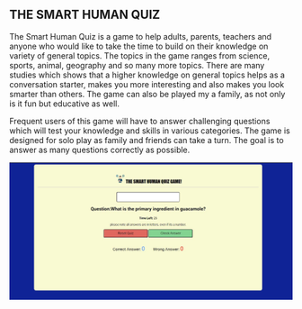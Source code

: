 ## THE SMART HUMAN QUIZ

The Smart Human Quiz is a game to help adults, parents, teachers and anyone who would like to take the time to build on their knowledge on variety of general topics. The topics in the game ranges from science, sports, animal, geography and so many more topics. There are many studies which shows that a higher knowledge on general topics helps as a conversation starter, makes you more interesting and also makes you look smarter than others. The game can also be played my a family, as not only is it fun but educative as well. 

Frequent users of this game will have to answer challenging questions which will test your knowledge and skills in various categories. The game is designed for solo play as family and friends can take a turn. The goal is to answer as many questions correctly as possible.

![The Smart Human Quix](Capture.JPG)

 

